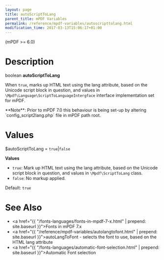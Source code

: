 ```yaml
---
layout: page
title: autoScriptToLang
parent_title: mPDF Variables
permalink: /reference/mpdf-variables/autoscripttolang.html
modification_time: 2017-03-13T15:06:17+01:00
---
```


(mPDF >= 6.0)

# Description

boolean **autoScriptToLang**

When `true`, marks up HTML text using the lang attribute, based on the Unicode script
block in question, and values in `\Mpdf\Language\ScriptToLanguageIntergface` interface implementation set for mPDF.

<div class="alert alert-info" role="alert" markdown="1">
  **Note**: Prior to mPDF 7.0 this behaviour is being set-up by altering `config_script2lang.php` file in mPDF path root.
</div>

# Values

<span class="parameter">$autoScriptToLang</span> = `true`\|`false`

**Values**

* `true`: Mark up HTML text using the lang
  attribute, based on the Unicode script block in question, and values in `\Mpdf\ScriptToLang` class.
* `false`: No markup applied.

Default: `true`

# See Also

- <a href="{{ "/fonts-languages/fonts-in-mpdf-7-x.html" | prepend: site.baseurl }}">Fonts in mPDF 7.x</a>
- <a href="{{ "/reference/mpdf-variables/autolangtofont.html" | prepend: site.baseurl }}">autoLangToFont</a> - selects the font to use, based on the HTML lang attribute
- <a href="{{ "/fonts-languages/automatic-font-selection.html" | prepend: site.baseurl }}">Automatic Font selection</a>
